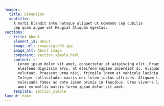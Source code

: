 ```yaml
---
header:
  title: Dimension
  subtitle: |-
    A morbi blandit ante natoque aliquet ut Commodo cep cubilia  
    cep quam augue vel Feugiat Aliquam egestas.
sections:
  - title: About
    element_id: about
    image_url: images/pic03.jpg
    image_alt: About image
    component: section_simple.html
    content: >-
      Lorem ipsum dolor sit amet, consectetur et adipiscing elit. Praesent
      eleifend dignissim arcu, at eleifend sapien imperdiet ac. Aliquam erat
      volutpat. Praesent urna nisi, fringila lorem et vehicula lacinia quam.
      Integer sollicitudin mauris nec lorem luctus ultrices. Aliquam libero et
      malesuada fames ac ante ipsum primis in faucibus. Cras viverra ligula sit
      amet ex mollis mattis lorem ipsum dolor sit amet.
    template: section_simple
layout: home
---
```


